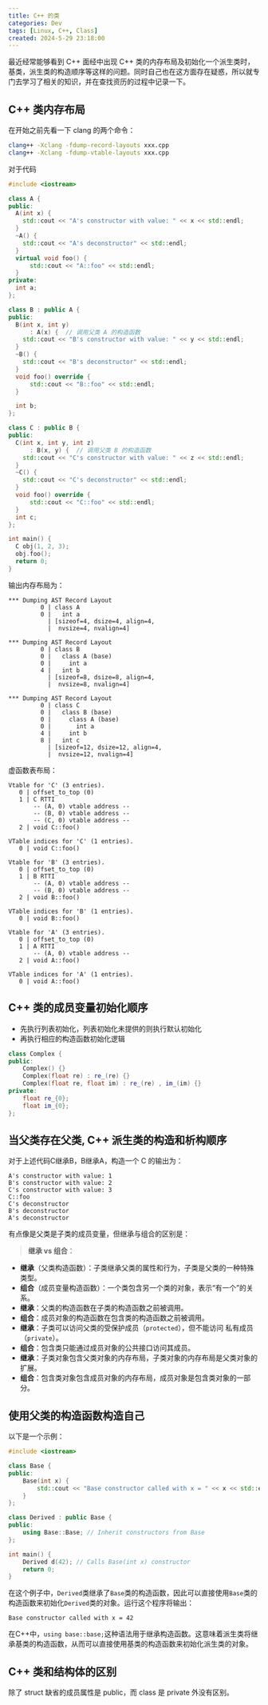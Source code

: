 ```yaml
---
title: C++ 的类
categories: Dev
tags: [Linux, C++, Class] 
created: 2024-5-29 23:18:00
---
```


最近经常能够看到 C++ 面经中出现 C++ 类的内存布局及初始化一个派生类时，基类，派生类的构造顺序等这样的问题。同时自己也在这方面存在疑惑，所以就专门去学习了相关的知识，并在查找资历的过程中记录一下。

## C++ 类内存布局

在开始之前先看一下 clang 的两个命令：
```bash
clang++ -Xclang -fdump-record-layouts xxx.cpp
clang++ -Xclang -fdump-vtable-layouts xxx.cpp
```

对于代码

```C++
#include <iostream>

class A {
public:
  A(int x) {
    std::cout << "A's constructor with value: " << x << std::endl;
  }
  ~A() {
    std::cout << "A's deconstructor" << std::endl;
  }
  virtual void foo() {
      std::cout << "A::foo" << std::endl;
  }
private:
  int a;
};

class B : public A {
public:
  B(int x, int y)
      : A(x) {  // 调用父类 A 的构造函数
    std::cout << "B's constructor with value: " << y << std::endl;
  }
  ~B() {
    std::cout << "B's deconstructor" << std::endl;
  }
  void foo() override {
      std::cout << "B::foo" << std::endl;
  }

  int b;
};

class C : public B {
public:
  C(int x, int y, int z)
      : B(x, y) {  // 调用父类 B 的构造函数
    std::cout << "C's constructor with value: " << z << std::endl;
  }
  ~C() {
    std::cout << "C's deconstructor" << std::endl;
  }
  void foo() override {
      std::cout << "C::foo" << std::endl;
  }
  int c;
};

int main() {
  C obj(1, 2, 3);
  obj.foo();
  return 0;
}
```

输出内存布局为：

```
*** Dumping AST Record Layout
         0 | class A
         0 |   int a
           | [sizeof=4, dsize=4, align=4,
           |  nvsize=4, nvalign=4]

*** Dumping AST Record Layout
         0 | class B
         0 |   class A (base)
         0 |     int a
         4 |   int b
           | [sizeof=8, dsize=8, align=4,
           |  nvsize=8, nvalign=4]

*** Dumping AST Record Layout
         0 | class C
         0 |   class B (base)
         0 |     class A (base)
         0 |       int a
         4 |     int b
         8 |   int c
           | [sizeof=12, dsize=12, align=4,
           |  nvsize=12, nvalign=4]

```

虚函数表布局：

```
Vtable for 'C' (3 entries).
   0 | offset_to_top (0)
   1 | C RTTI
       -- (A, 0) vtable address --
       -- (B, 0) vtable address --
       -- (C, 0) vtable address --
   2 | void C::foo()

VTable indices for 'C' (1 entries).
   0 | void C::foo()

Vtable for 'B' (3 entries).
   0 | offset_to_top (0)
   1 | B RTTI
       -- (A, 0) vtable address --
       -- (B, 0) vtable address --
   2 | void B::foo()

VTable indices for 'B' (1 entries).
   0 | void B::foo()

Vtable for 'A' (3 entries).
   0 | offset_to_top (0)
   1 | A RTTI
       -- (A, 0) vtable address --
   2 | void A::foo()

VTable indices for 'A' (1 entries).
   0 | void A::foo()

```

## C++ 类的成员变量初始化顺序

- 先执行列表初始化，列表初始化未提供的则执行默认初始化
- 再执行相应的构造函数初始化逻辑

```C++
class Complex {
public:
    Complex() {}
    Complex(float re) : re_(re) {}
    Complex(float re, float im) : re_(re) , im_(im) {}
private:
    float re_{0};
    float im_{0};
};
```

## 当父类存在父类, C++ 派生类的构造和析构顺序

对于上述代码C继承B，B继承A，构造一个 C 的输出为：

```
A's constructor with value: 1
B's constructor with value: 2
C's constructor with value: 3
C::foo
C's deconstructor
B's deconstructor
A's deconstructor
```

有点像是父类是子类的成员变量，但继承与组合的区别是：

> **继承 vs 组合**：

   - **继承**（父类构造函数）：子类继承父类的属性和行为，子类是父类的一种特殊类型。
   - **组合**（成员变量构造函数）：一个类包含另一个类的对象，表示“有一个”的关系。
   - **继承**：父类的构造函数在子类的构造函数之前被调用。
   - **组合**：成员对象的构造函数在包含类的构造函数之前被调用。
   - **继承**：子类可以访问父类的受保护成员（`protected`），但不能访问 私有成员（`private`）。
   - **组合**：包含类只能通过成员对象的公共接口访问其成员。
   - **继承**：子类对象包含父类对象的内存布局，子类对象的内存布局是父类对象的扩展。
   - **组合**：包含类对象包含成员对象的内存布局，成员对象是包含类对象的一部分。

## 使用父类的构造函数构造自己

以下是一个示例：

```cpp
#include <iostream>

class Base {
public:
    Base(int x) {
        std::cout << "Base constructor called with x = " << x << std::endl;
    }
};

class Derived : public Base {
public:
    using Base::Base; // Inherit constructors from Base
};

int main() {
    Derived d(42); // Calls Base(int x) constructor
    return 0;
}
```

在这个例子中，`Derived`类继承了`Base`类的构造函数，因此可以直接使用`Base`类的构造函数来初始化`Derived`类的对象。运行这个程序将输出：

```
Base constructor called with x = 42
```

在C++中，`using base::base;`这种语法用于继承构造函数。这意味着派生类将继承基类的构造函数，从而可以直接使用基类的构造函数来初始化派生类的对象。

## C++ 类和结构体的区别

除了 struct 缺省的成员属性是 public，而 class 是 private 外没有区别。

